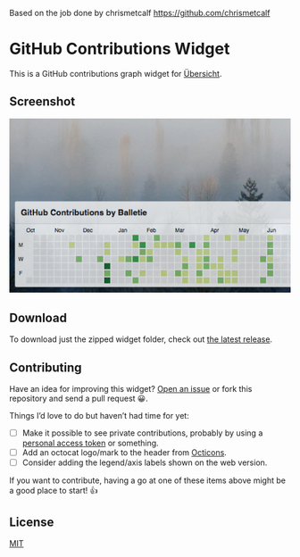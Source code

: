Based on the job done by chrismetcalf <https://github.com/chrismetcalf>

# GitHub Contributions Widget

This is a GitHub contributions graph widget for [Übersicht](http://tracesof.net/uebersicht/).

## Screenshot

![GitHub contributions graph widget for übersicht](./screenshot.png)

## Download

To download just the zipped widget folder, check out [the latest release](https://github.com/cobyism/ubersicht-github/releases/latest).

## Contributing

Have an idea for improving this widget? [Open an issue](https://github.com/cobyism/ubersicht-github/issues/new) or fork this repository and send a pull request :grinning:.

Things I’d love to do but haven’t had time for yet:

- [ ] Make it possible to see private contributions, probably by using a [personal access token](https://github.com/settings/applications) or something.
- [ ] Add an octocat logo/mark to the header from [Octicons](https://octicons.github.com).
- [ ] Consider adding the legend/axis labels shown on the web version.

If you want to contribute, having a go at one of these items above might be a good place to start! :+1:

## License

[MIT](./LICENSE)
